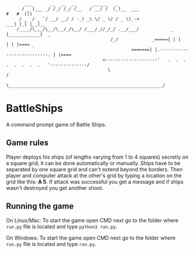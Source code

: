 
           ___       __  __  __      ______   _
          / _ )___ _/ /_/ /_/ /__   / __/ /  (_)__  ___                    #   #  (|)
         / _  / _ `/ __/ __/ / -_) _\ \/ _ \/ / _ \(_-<                ___| |_| |__|__
        /____/\_,_/\__/\__/_/\__/ /___/_//_/_/ .__/___/            _  |____________|  _
                                            /_/             _=====| | |            | | |==== _
                                                    =======| |.---------------------------. | |====
                                         <--------------------'   .  .  .  .  .  .  .  .   '--------------/
                                           \                                                             / 
                                            \___________________________________________________________/ 

# BattleShips

A command prompt game of Battle Ships.

## Game rules

Player deploys his ships (of lengths varying from 1 to 4 squares) secretly on a square grid, it can be done 
automatically or manually. Ships have to be separated by one square grid and can't extend beyond the borders. 
Then player and computer attack at the other's grid by typing a location on the grid like this: **A 5**. 
If attack was successful you get a message and if ships wasn't destroyed you get another shoot. 


## Running the game

On Linux/Mac:
    To start the game open CMD next go to the folder where `run.py` file is located and type `python3 run.py`.

On Windows:
    To start the game open CMD next go to the folder where `run.py` file is located and type `run.py`.

    